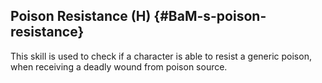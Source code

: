 ## Poison Resistance (H) {#BaM-s-poison-resistance}

This skill is used to check if a character is able to resist a generic
poison, when receiving a deadly wound from poison source.
